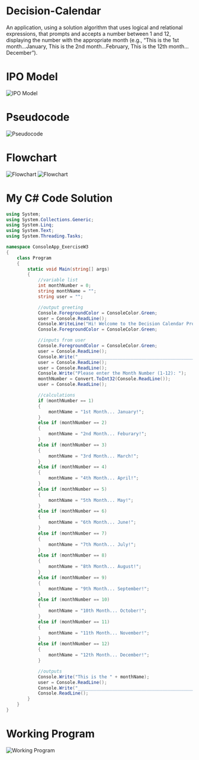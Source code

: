 # Decision-Calendar
An application, using a solution algorithm that uses logical and relational expressions, that prompts and accepts a number between 1 and 12, displaying the number with the appropriate month (e.g., “This is the 1st month…January, This is the 2nd month…February, This is the 12th month…December”).

# IPO Model
![IPO Model](https://raw.githubusercontent.com/kiddjsh/Decision-Calendar/main/image/IMO%20Model.PNG)

# Pseudocode
![Pseudocode](https://raw.githubusercontent.com/kiddjsh/Decision-Calendar/main/image/Pseudocode.PNG)

# Flowchart
![Flowchart](https://raw.githubusercontent.com/kiddjsh/Decision-Calendar/main/image/Exercise_FlowChart_1.PNG)
![Flowchart](https://raw.githubusercontent.com/kiddjsh/Decision-Calendar/main/image/Exercise_Flowchart_2.PNG)

# My C# Code Solution
```C#
using System;
using System.Collections.Generic;
using System.Linq;
using System.Text;
using System.Threading.Tasks;

namespace ConsoleApp_ExerciseW3
{
    class Program
    {
        static void Main(string[] args)
        {
            //variable list
            int monthNumber = 0;
            string monthName = "";
            string user = "";

            //output greeting
            Console.ForegroundColor = ConsoleColor.Green;
            user = Console.ReadLine();
            Console.WriteLine("Hi! Welcome to the Decision Calendar Program.");
            Console.ForegroundColor = ConsoleColor.Green;

            //inputs from user
            Console.ForegroundColor = ConsoleColor.Green;
            user = Console.ReadLine();
            Console.Write("_________________________________________________________________");
            user = Console.ReadLine();
            user = Console.ReadLine();
            Console.Write("Please enter the Month Number (1-12): ");
            monthNumber = Convert.ToInt32(Console.ReadLine());
            user = Console.ReadLine();

            //calculations 
            if (monthNumber == 1)
            {
                monthName = "1st Month... January!";
            }
            else if (monthNumber == 2)
            {
                monthName = "2nd Month... Feburary!";
            }
            else if (monthNumber == 3)
            {
                monthName = "3rd Month... March!";
            }
            else if (monthNumber == 4)
            {
                monthName = "4th Month... April!";
            }
            else if (monthNumber == 5)
            {
                monthName = "5th Month... May!";
            }
            else if (monthNumber == 6)
            {
                monthName = "6th Month... June!";
            }
            else if (monthNumber == 7)
            {
                monthName = "7th Month... July!";
            }
            else if (monthNumber == 8)
            {
                monthName = "8th Month... August!";
            }
            else if (monthNumber == 9)
            {
                monthName = "9th Month... September!";
            }
            else if (monthNumber == 10)
            {
                monthName = "10th Month... October!";
            }
            else if (monthNumber == 11)
            {
                monthName = "11th Month... November!";
            }
            else if (monthNumber == 12)
            {
                monthName = "12th Month... December!";
            }

            //outputs
            Console.Write("This is the " + monthName);
            user = Console.ReadLine();
            Console.Write("_________________________________________________________________");
            Console.ReadLine();
        }
    }
}
```

# Working Program
![Working Program](https://raw.githubusercontent.com/kiddjsh/Decision-Calendar/main/image/Working%20Program.PNG)
